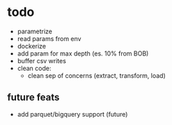 # todo
* parametrize
* read params from env
* dockerize
* add param for max depth (es. 10% from BOB)
* buffer csv writes
* clean code:
    * clean sep of concerns (extract, transform, load)

## future feats
* add parquet/bigquery support (future)